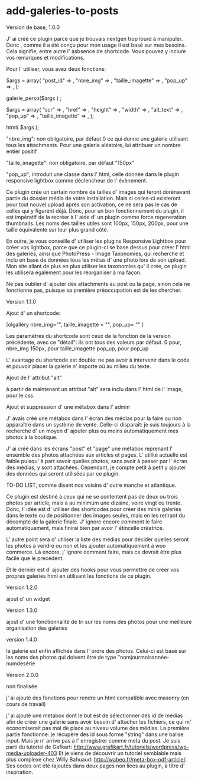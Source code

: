 add-galeries-to-posts
=====================


Version de base, 1.0.0


J' ai créé ce plugin parce que je trouvais nextgen trop lourd à manipuler. Donc , comme il a été conçu pour mon usage il est basé sur mes besoins. Cela signifie, entre autre l' asbsence de shortcode.
Vous pouvez y inclure vos remarques et modifications. 


Pour l' utiliser, vous avez deux fonctions:

$args = array(
						"post_id"					=>	, 
						"nbre_img"				=>	, 
						"taille_imagette"		=>	, 
						"pop_up"					=>	 , 
					);
 
 
 
 
 galerie_perso($args ) ;
 
 
 
 
 
 
 
 $args = array(
 						"scr"						=>	, 
 						"href"					=>	, 
 						"height"				=>	, 
 						"width"					=>	, 
 						"alt_text"				=>	, 
 						"pop_up"				=>	, 
 						"taille_imagette"	=>	,
 					);
 
 
 
 html( $args );
 
 
 "nbre_img": non obligatoire, par défaut 0 ce qui donne une galerie utilisant tous les attachments. Pour une galerie aléatoire, lui attribuer un nombre entier positif

 "taille_imagette": non obligatoire, par défaut "150px"
 
 "pop_up";  introduit une classe dans l' html, celle donnée dans le plugin responsive lightbox comme déclencheur de l' évènement.
 
 
 
Ce plugin crée un certain nombre de tailles d' images qui feront dorénavant partie du dossier média de votre installation. Mais si celles-ci existeront pour tout nouvel upload après son activation, ce ne sera pas le cas de celles qui y figurent déjà. Donc, pour un bon fonctionnement du plugin, il est impératif de la recréer à l' aide d' un plugin comme force regeneration thumbnails.
Les noms des tailles utiles sont 100px, 150px, 200px, pour une taille équivalente sur leur plus grand côté.



En outre, je vous conseille d' utiliser les plugins Responsive Lightbox pour créer vos lightbox, parce que ce plugin-ci se base dessus pour créer l' html des galeries, ainsi que PhotoPress - Image Taxonomies, qui recherche et inclu en base de données tous les métas d' une photo lors de son upload.
Mon site allant de plus en plus utiliser les taxonomies qu' il crée, ce plugin les utilisera également pour les réorganiser à ma façon.






 Ne pas oublier d' ajouter des attachments au post ou la page, sinon cela ne fonctionne pas, puisque sa première préoccupation est de les chercher.
 
 
 
 
 
 
 Version 1.1.0
 
 
 

 Ajout d' un shortcode:
 
 [olgallery nbre_img="", taille_imagette = "", pop_up= "" ]
 
 
 Les paramètres du shortcode sont ceux de la fonction de la version précédente, avec ce "détail": ils ont tous des valeurs par défaut. 
 0 pour,  nbre_img
150px, pour taille_imagette
pop_up, pour pop_up

L' avantage du shortcode est double: ne pas avoir à intervenir dans le code et pouvoir placer la galerie n' importe où au milieu du texte.





Ajout de l' attribut "alt"

à partir de maintenant un attribut "alt" sera inclu dans l' html de l' image, pour le css. 

 
 
Ajout et suppression d' une métabox dans l' admin 
 
 J' avais créé une métabox dans l' écran des médias pour la faire ou non apparaître dans un système de vente. Celle-ci disparaît: je suis toujours à la recherche d' un moyen d' ajouter plus ou moins automatiquement mes photos à la boutique.
 
 J' ai créé dans les écrans "post" et "page" une métabox reprenant l' ensemble des photos attachées aux articles et pages.
 L' utilité actuelle est faible puisqu' à part savoir quelles photos, sans avoir à passer par l' écran des médias, y sont attachées. Cependant, je compte petit à petit y ajouter des données qui seront utilisées par ce plugin.
 
 
 
 
 
 TO-DO LIST, comme disent nos voisins d' outre manche et atlantique.
 
 Ce plugin est destiné à ceux qui ne se contentent pas de deux ou trois photos par article, mais à au minimum une dizaine, voire vingt ou trente.
 Donc, l' idée est d' utiliser des shortcodes pour créer des minis galeries dans le texte ou de positionner des images seules, mais en les retirant du décompte de la galerie finale. J' ignore encore comment le faire automatiquement, mais finirai bien par avoir l' étincelle créatrice.
 
 L' autre point sera d' utiliser la liste des médias pour décider quelles seront les photos à vendre ou non et les ajouter automatiquement à woo commerce. Là encore, j' ignore comment faire, mais ce devrait être plus facile que le précédent.
 
 
 Et le dernier est d' ajouter des hooks pour vous permettre de créer vos propres galeries html en utilisant les fonctions de ce plugin.
 
 
 
 
 
 
  Version 1.2.0
  
  
  ajout d' un widget
 
 
 
 
 Version 1.3.0
 
 ajout d' une fonctionnalité de tri sur les noms des photos pour une meilleure organisation des galeries
 
 
 version 1.4.0
 
 la galerie est enfin affichée dans l' ordre des photos. Celui-ci est basé sur les noms des photos qui doivent être de type "nomjourmoisannée-numdesérie
 
 
 
 Version 2.0.0
 
 non finalisée
 
 j' ai ajouté des fonctions pour rendre un html compatible avec masonry (en cours de travail)
 
 j' ai ajouté une metabox dont le but est de sélectionner des id de medias afin de créer une galerie sans avoir besoin d' attacher les fichiers, ce qui m' économiserait pas mal de place au niveau volume des médias.
 La première partie fonctionne: je récupère des id sous forme "string" dans une balise input. Mais je n' arrive pas à l' enregistrer comme meta du post.
 Je suis parti du tutoriel de Gafkart: http://www.grafikart.fr/tutoriels/wordpress/wp-media-uploader-403
 Et je viens de découvrir un tutoriel semblable mais plus complexe chez Willy Bahuaud: http://wabeo.fr/meta-box-pdf-article/. Ses codes ont été rajoutés dans deux pages non liées au plugin, à titre d' inspiration.
 
 
 
 
 
 
 
 